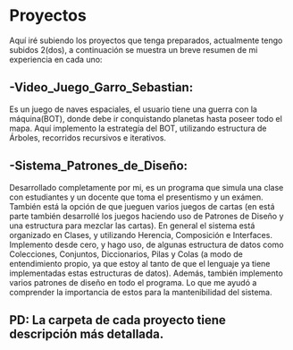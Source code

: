 # Proyectos
  Aquí iré subiendo los proyectos que tenga preparados, actualmente tengo subidos 2(dos), a continuación se muestra un breve resumen de mi experiencia en cada uno:
  ## -Video_Juego_Garro_Sebastian: 
   Es un juego de naves espaciales, el usuario tiene una guerra con la máquina(BOT), donde debe ir conquistando planetas hasta poseer todo el mapa. Aquí implemento la estrategía del BOT, utilizando estructura de Árboles, recorridos recursivos e iterativos.
  ## -Sistema_Patrones_de_Diseño: 
   Desarrollado completamente por mi, es un programa que simula una clase con estudiantes y un docente que toma el presentismo y un exámen. También está la opción de que jueguen varios juegos de cartas (en está parte también desarrollé los juegos haciendo uso de Patrones de Diseño y una estructura para mezclar las cartas). En general el sistema está organizado en Clases, y utilizando Herencia, Composición e Interfaces. Implemento desde cero, y hago uso, de algunas estructura de datos como Colecciones, Conjuntos, Diccionarios, Pilas y Colas (a modo de entendimiento propio, ya que estoy al tanto de que el lenguaje ya tiene implementadas estas estructuras de datos). Además, también implemento varios patrones de diseño en todo el programa. Lo que me ayudó a comprender la importancia de estos para la mantenibilidad del sistema. 
   
## PD: La carpeta de cada proyecto tiene descripción más detallada.
